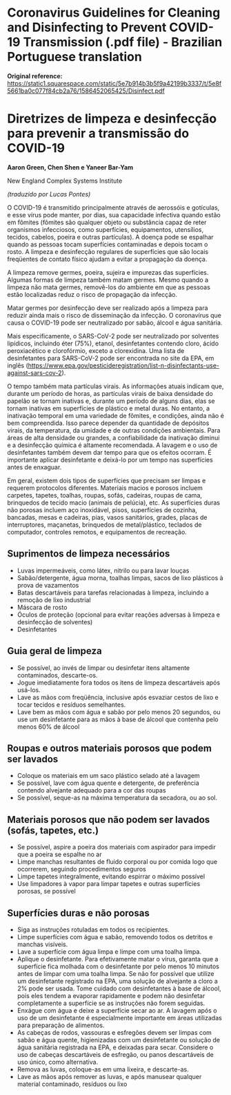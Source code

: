 # Coronavirus Guidelines for Cleaning and Disinfecting to Prevent COVID-19 Transmission (.pdf file) - Brazilian Portuguese translation
**Original reference:** https://static1.squarespace.com/static/5e7b914b3b5f9a42199b3337/t/5e8f5661ba0c077f84cb2a76/1586452065425/Disinfect.pdf

# Diretrizes de limpeza e desinfecção para prevenir a transmissão do COVID-19

**Aaron Green, Chen Shen e Yaneer Bar-Yam**

New England Complex Systems Institute

*(traduzido por Lucas Pontes)*

O COVID-19 é transmitido principalmente através de aerossóis e gotículas, e esse vírus pode manter, por dias, sua capacidade infectiva quando estão em fômites (fômites são qualquer objeto ou substância capaz de reter organismos infecciosos, como superfícies, equipamentos, utensílios, tecidos, cabelos, poeira e outras partículas). A doença pode se espalhar quando as pessoas tocam superfícies contaminadas e depois tocam o rosto. A limpeza e desinfecção regulares de superfícies que são locais freqüentes de contato físico ajudam a evitar a propagação da doença.

A limpeza remove germes, poeira, sujeira e impurezas das superfícies. Algumas formas de limpeza também matam germes. Mesmo quando a limpeza não mata germes, removê-los do ambiente em que as pessoas estão localizadas reduz o risco de propagação da infecção.

Matar germes por desinfecção deve ser realizado após a limpeza para reduzir ainda mais o risco de disseminação da infecção. O coronavírus que causa o COVID-19 pode ser neutralizado por sabão, álcool e água sanitária.

Mais especificamente, o SARS-CoV-2 pode ser neutralizado por solventes lipídicos, incluindo éter (75%), etanol, desinfetantes contendo cloro, ácido peroxiacético e clorofórmio, exceto a clorexidina. Uma lista de desinfetantes para SARS-CoV-2 pode ser encontrada no site da EPA, em inglês (https://www.epa.gov/pesticideregistration/list-n-disinfectants-use-against-sars-cov-2).

O tempo também mata partículas virais. As informações atuais indicam que, durante um período de horas, as partículas virais de baixa densidade do papelão se tornam inativas e, durante um período de alguns dias, elas se tornam inativas em superfícies de plástico e metal duras. No entanto, a inativação temporal em uma variedade de fômites, e condições, ainda não é bem compreendida. Isso parece depender da quantidade de depósitos virais, da temperatura, da umidade e de outras condições ambientais. Para áreas de alta densidade ou grandes, a confiabilidade da inativação diminui e a desinfecção química é altamente recomendada. A lavagem e o uso de desinfetantes também devem dar tempo para que os efeitos ocorram. É importante aplicar desinfetante e deixá-lo por um tempo nas superfícies antes de enxaguar.

Em geral, existem dois tipos de superfícies que precisam ser limpas e requerem protocolos diferentes. Materiais macios e porosos incluem carpetes, tapetes, toalhas, roupas, sofás, cadeiras, roupas de cama, brinquedos de tecido macio (animais de pelúcia), etc. As superfícies duras não porosas incluem aço inoxidável, pisos, superfícies de cozinha, bancadas, mesas e cadeiras, pias, vasos sanitários, grades, placas de interruptores, maçanetas, brinquedos de metal/plástico, teclados de computador, controles remotos, e equipamentos de recreação.

## Suprimentos de limpeza necessários
* Luvas impermeáveis, como látex, nitrilo ou para lavar louças
* Sabão/detergente, água morna, toalhas limpas, sacos de lixo plásticos à prova de vazamentos
* Batas descartáveis para tarefas relacionadas à limpeza, incluindo a remoção de lixo industrial
* Máscara de rosto
* Óculos de proteção (opcional para evitar reações adversas à limpeza e desinfecção de solventes)
* Desinfetantes


## Guia geral de limpeza
* Se possível, ao invés de limpar ou desinfetar itens altamente contaminados, descarte-os.
* Jogue imediatamente fora todos os itens de limpeza descartáveis após usá-los.
* Lave as mãos com freqüência, inclusive após esvaziar cestos de lixo e tocar tecidos e resíduos semelhantes.
* Lave bem as mãos com água e sabão por pelo menos 20 segundos, ou use um desinfetante para as mãos à base de álcool que contenha pelo menos 60% de álcool

## Roupas e outros materiais porosos que podem ser lavados
* Coloque os materiais em um saco plástico selado até a lavagem
* Se possível, lave com água quente e detergente, de preferência contendo alvejante adequado para a cor das roupas
* Se possível, seque-as na máxima temperatura da secadora, ou ao sol.

## Materiais porosos que não podem ser lavados (sofás, tapetes, etc.)
* Se possível, aspire a poeira dos materiais com aspirador para impedir que a poeira se espalhe no ar
* Limpe manchas resultantes de fluido corporal ou por comida logo que ocorrerem, seguindo procedimentos seguros
* Limpe tapetes integralmente, evitando espirrar o máximo possível
* Use limpadores à vapor para limpar tapetes e outras superfícies porosas, se possível

## Superfícies duras e não porosas
* Siga as instruções rotuladas em todos os recipientes.
* Limpe superfícies com água e sabão, removendo todos os detritos e manchas visíveis.
* Lave a superfície com água limpa e limpe com uma toalha limpa.
* Aplique o desinfetante. Para efetivamente matar o vírus, garanta que a superfície fica molhada com o desinfetante por pelo menos 10 minutos antes de limpar com uma toalha limpa. Se não for possível que utilize um desinfetante registrado na EPA, uma solução de alvejante a cloro a 2% pode ser usada. Tome cuidado com desinfetantes à base de álcool, pois eles tendem a evaporar rapidamente e podem não desinfetar completamente a superfície se as instruções não forem seguidas.
* Enxágue com água e deixe a superfície secar ao ar. A lavagem após o uso de um desinfetante é especialmente importante em áreas utilizadas para preparação de alimentos.
* As cabeças de rodos, vassouras e esfregões devem ser limpas com sabão e água quente, higienizadas com um desinfetante ou solução de água sanitária registrada na EPA, e deixadas para secar. Considere o uso de cabeças descartáveis de esfregão, ou panos descartáveis de uso único, como alternativa.
* Remova as luvas, coloque-as em uma lixeira, e descarte-as.
* Lave as mãos após remover as luvas, e após manusear qualquer material contaminado, resíduos ou lixo
